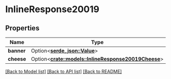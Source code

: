 # InlineResponse20019

## Properties

Name | Type | Description | Notes
------------ | ------------- | ------------- | -------------
**banner** | Option<[**serde_json::Value**](.md)> | banner | [optional]
**cheese** | Option<[**crate::models::InlineResponse20019Cheese**](inline_response_200_19_cheese.md)> |  | [optional]

[[Back to Model list]](../README.md#documentation-for-models) [[Back to API list]](../README.md#documentation-for-api-endpoints) [[Back to README]](../README.md)


